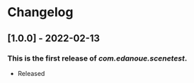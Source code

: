 # Changelog

## [1.0.0] - 2022-02-13
### This is the first release of *com.edanoue.scenetest*.
- Released